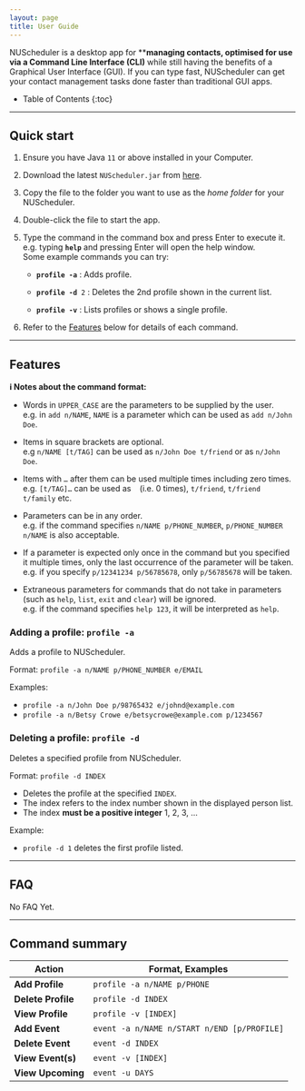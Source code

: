 ```yaml
---
layout: page
title: User Guide
---
```


NUScheduler is a desktop app for ****managing contacts, optimised for use via a Command Line Interface (CLI)** while still having the benefits of a Graphical User Interface (GUI). If you can type fast, NUScheduler can get your contact management tasks done faster than traditional GUI apps.

* Table of Contents
{:toc}

--------------------------------------------------------------------------------------------------------------------

## Quick start

1. Ensure you have Java `11` or above installed in your Computer.

1. Download the latest `NUScheduler.jar` from [here](https://github.com/AY2223S1-CS2103T-T17-3/tp/releases).

1. Copy the file to the folder you want to use as the _home folder_ for your NUScheduler.

1. Double-click the file to start the app.

1. Type the command in the command box and press Enter to execute it. e.g. typing **`help`** and pressing Enter will open the help window.<br>
   Some example commands you can try:

   * **`profile -a`** : Adds profile.

   * **`profile -d `**`2` : Deletes the 2nd profile shown in the current list.

   * **`profile -v`** : Lists profiles or shows a single profile.

1. Refer to the [Features](#features) below for details of each command.

--------------------------------------------------------------------------------------------------------------------

## Features

<div markdown="block" class="alert alert-info">

**:information_source: Notes about the command format:**<br>

* Words in `UPPER_CASE` are the parameters to be supplied by the user.<br>
  e.g. in `add n/NAME`, `NAME` is a parameter which can be used as `add n/John Doe`.

* Items in square brackets are optional.<br>
  e.g `n/NAME [t/TAG]` can be used as `n/John Doe t/friend` or as `n/John Doe`.

* Items with `…`​ after them can be used multiple times including zero times.<br>
  e.g. `[t/TAG]…​` can be used as ` ` (i.e. 0 times), `t/friend`, `t/friend t/family` etc.

* Parameters can be in any order.<br>
  e.g. if the command specifies `n/NAME p/PHONE_NUMBER`, `p/PHONE_NUMBER n/NAME` is also acceptable.

* If a parameter is expected only once in the command but you specified it multiple times, only the last occurrence of the parameter will be taken.<br>
  e.g. if you specify `p/12341234 p/56785678`, only `p/56785678` will be taken.

* Extraneous parameters for commands that do not take in parameters (such as `help`, `list`, `exit` and `clear`) will be ignored.<br>
  e.g. if the command specifies `help 123`, it will be interpreted as `help`.

</div>

### Adding a profile: `profile -a`

Adds a profile to NUScheduler. 

Format: `profile -a n/NAME p/PHONE_NUMBER e/EMAIL`

Examples:
* `profile -a n/John Doe p/98765432 e/johnd@example.com`
* `profile -a n/Betsy Crowe e/betsycrowe@example.com p/1234567`

### Deleting a profile: `profile -d`

Deletes a specified profile from NUScheduler.

Format: `profile -d INDEX`

* Deletes the profile at the specified `INDEX`.
* The index refers to the index number shown in the displayed person list.
* The index **must be a positive integer** 1, 2, 3, …​

Example:
* `profile -d 1` deletes the first profile listed.

--------------------------------------------------------------------------------------------------------------------

## FAQ

No FAQ Yet.

--------------------------------------------------------------------------------------------------------------------

## Command summary

Action | Format, Examples
--------|------------------
**Add Profile** | `profile -a n/NAME p/PHONE`
**Delete Profile** | `profile -d INDEX`
**View Profile** | `profile -v [INDEX]`
**Add Event** | `event -a n/NAME n/START n/END [p/PROFILE]`
**Delete Event** | `event -d INDEX`
**View Event(s)** | `event -v [INDEX]`
**View Upcoming** | `event -u DAYS`
